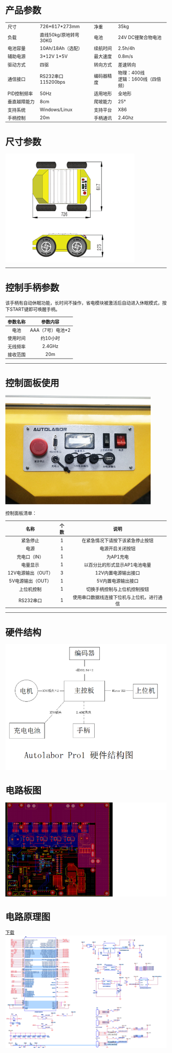 # 产品参数  

<table>
	<tr>
		<td width="20%">尺寸</td>
		<td>726*617*273mm</td>
		<td>净重</td>
		<td>35kg</td>
	</tr>
	<tr>
		<td>负载</td>
		<td>直线50kg/原地转弯30KG</td>
		<td>电池</td>
		<td>24V DC锂聚合物电池</td>
	</tr>
	<tr>	
		<td>电池容量</td>
		<td>10Ah/18Ah（选配）</td>
		<td>续航时间</td>
		<td>2.5h/4h</td>
	</tr>
	<tr>
		<td>辅助电源</td>
		<td>3*12V 1*5V</td>
		<td>最大速度</td>
		<td>0.8m/s</td>
	</tr>
	<tr>
		<td>驱动方式</td>
		<td>四驱</td>
		<td>转向方式</td>
		<td>差速转向</td>
	</tr>
	<tr>
		<td>通信接口</td>
		<td>RS232串口</br>115200bps</td>
		<td>编码器精度</td>
		<td>物理：400线</br>逻辑：1600线（四倍频）</td>
	</tr>
	<tr>
		<td>PID控制频率</td>
		<td>50Hz</td>
		<td>适用地形</td>
		<td>全地形</td>
	</tr>
	<tr>
		<td>垂直越障能力</td>
		<td>8cm</td>
		<td>爬坡能力</td>
		<td>25°</td>
	</tr>
	<tr>
		<td>支持系统</td>
		<td>Windows/Linux</td>
		<td>支持平台</td>
		<td>X86</td>
	</tr>
	<tr>
		<td>手柄控制</td>
		<td>20m</td>
		<td>手柄通讯</td>
		<td>2.4Ghz</td>
	</tr>
</table>




# 尺寸参数
<div style="width:80%;">

![Wifi](imgs/autolaborPro1-mass.png)

</div>

* * *


# 控制手柄参数
该手柄有自动休眠功能，长时间不操作，省电模块被激活后自动进入休眠模式，按下START键即可唤醒手柄。  

参数名称  | 参数内容
:-------------: | :-------------:
电池 |  AAA（7号）电池\*2
使用时间  |  约10小时
无线频率  |  2.4GHz
接收范围  |  20m

* * *

# 控制面板使用  
<div style="width:90%;">
 
![ControlPanel](imgs/autolaborPro1-controlPanel.jpg)

</div>

控制面板清单：  
  
名称  | 个数 | 说明
:-------------: | :-------------: | :-------------:
紧急停止 |  1 | 在紧急情况下请按下该紧急停止按钮
电源 | 1 | 电源开启关闭按钮
充电口（IN）  |  1 | 为AP1充电
电量显示  |  1 | 以百分比的形式显示AP1电池电量
12V电源输出（OUT）  |  3 | 12V内置电源输出接口
5V电源输出（OUT）  |  1 | 5V内置电源输出接口
上位机控制 | 1 | 切换手柄控制与上位机控制按钮
RS232串口 | 1 | 使用串口数据线连接下位机与上位机，进行通信

* * *

# 硬件结构
![HardwareStructure.jpg](imgs/autolaborPro1-hardwareStructure.jpg)


# 电路板图
![](imgs/autolaborPro1-pcb.png)

# 电路原理图
[下载](http://www.autolabor.com.cn/download)
![](imgs/autolaborPro1-moto_driver.png)

